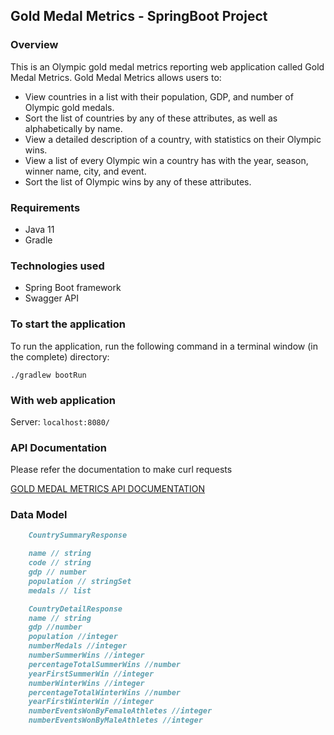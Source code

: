##  Gold Medal Metrics - SpringBoot Project

### Overview

This is an Olympic gold medal metrics reporting web application called Gold Medal Metrics. Gold Medal Metrics allows users to:

* View countries in a list with their population, GDP, and number of Olympic gold medals. 
* Sort the list of countries by any of these attributes, as well as alphabetically by name. 
* View a detailed description of a country, with statistics on their Olympic wins. 
* View a list of every Olympic win a country has with the year, season, winner name, city, and event. 
* Sort the list of Olympic wins by any of these attributes.

### Requirements
* Java 11
* Gradle

### Technologies used
* Spring Boot framework
* Swagger API

### To start the application

To run the application, run the following command in a terminal window (in the complete) directory:
````
./gradlew bootRun
````

### With web application
Server:
``
localhost:8080/
``

### API Documentation

Please refer the documentation to make curl requests 

[GOLD MEDAL METRICS API DOCUMENTATION](https://poojaleo.github.io/GoldMedalMetrics-SpringBoot/#overview)

### Data Model

```markdown
    CountrySummaryResponse

    name // string
    code // string
    gdp // number
    population // stringSet
    medals // list
```

```markdown
    CountryDetailResponse
    name // string
    gdp //number
    population //integer
    numberMedals //integer
    numberSummerWins //integer
    percentageTotalSummerWins //number
    yearFirstSummerWin //integer
    numberWinterWins //integer
    percentageTotalWinterWins //number
    yearFirstWinterWin //integer
    numberEventsWonByFemaleAthletes //integer
    numberEventsWonByMaleAthletes //integer
    
```


